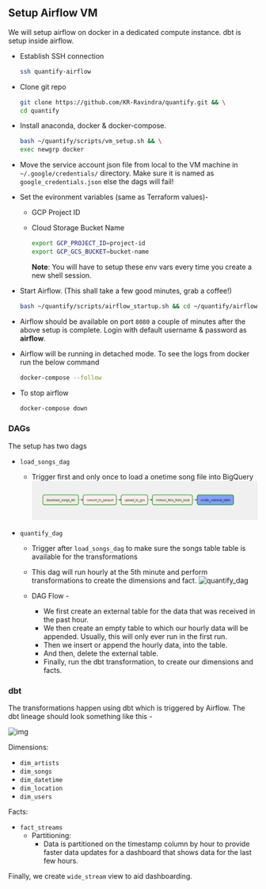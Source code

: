 ## Setup Airflow VM

We will setup airflow on docker in a dedicated compute instance. dbt is setup inside airflow.

- Establish SSH connection

  ```bash
  ssh quantify-airflow
  ```

- Clone git repo

  ```bash
  git clone https://github.com/KR-Ravindra/quantify.git && \
  cd quantify
  ```
  
- Install anaconda, docker & docker-compose.

  ```bash
  bash ~/quantify/scripts/vm_setup.sh && \
  exec newgrp docker
  ```
- Move the service account json file from local to the VM machine in `~/.google/credentials/` directory.  Make sure it is named as `google_credentials.json`  else the dags will fail!


- Set the evironment variables (same as Terraform values)-

  - GCP Project ID

  - Cloud Storage Bucket Name

    ```bash
    export GCP_PROJECT_ID=project-id
    export GCP_GCS_BUCKET=bucket-name
    ```

    **Note**: You will have to setup these env vars every time you create a new shell session.

- Start Airflow. (This shall take a few good minutes, grab a coffee!)

  ```bash
  bash ~/quantify/scripts/airflow_startup.sh && cd ~/quantify/airflow
  ```

- Airflow should be available on port `8080` a couple of minutes after the above setup is complete. Login with default username & password as **airflow**.

- Airflow will be running in detached mode. To see the logs from docker run the below command

  ```bash
  docker-compose --follow
  ```

- To stop airflow

  ```bash
  docker-compose down
  ```

### DAGs

The setup has two dags
- `load_songs_dag`
  - Trigger first and only once to load a onetime song file into BigQuery
![songs_dag](../images/songs_dag.png)

- `quantify_dag`
  - Trigger after `load_songs_dag` to make sure the songs table table is available for the transformations
  - This dag will run hourly at the 5th minute and perform transformations to create the dimensions and fact.
![quantify_dag](../images/quantify_dag.png)

  - DAG Flow -
    - We first create an external table for the data that was received in the past hour.
    - We then create an empty table to which our hourly data will be appended. Usually, this will only ever run in the first run.
    - Then we insert or append the hourly data, into the table.
    - And then, delete the external table.
    - Finally, run the dbt transformation, to create our dimensions and facts.

### dbt

The transformations happen using dbt which is triggered by Airflow. The dbt lineage should look something like this -

![img](../images/dbt.png)

Dimensions:
- `dim_artists`
- `dim_songs`
- `dim_datetime`
- `dim_location`
- `dim_users`

Facts:
- `fact_streams`
  - Partitioning:
    - Data is partitioned on the timestamp column by hour to provide faster data updates for a dashboard that shows data for the last few hours.

Finally, we create `wide_stream` view to aid dashboarding.